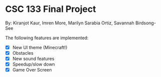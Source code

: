 
# CSC 133 Final Project

By: Kiranjot Kaur, Imren More, Marilyn Sarabia Ortiz, Savannah Birdsong-See

The following features are implemented:

- [x] New UI theme (Minecraft!)
- [x] Obstacles
- [x] New sound features
- [x] Speedup/slow down
- [x] Game Over Screen
